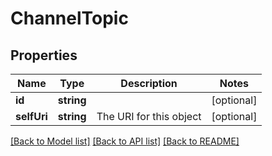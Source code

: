 # ChannelTopic

## Properties
Name | Type | Description | Notes
------------ | ------------- | ------------- | -------------
**id** | **string** |  | [optional] 
**selfUri** | **string** | The URI for this object | [optional] 

[[Back to Model list]](../README.md#documentation-for-models) [[Back to API list]](../README.md#documentation-for-api-endpoints) [[Back to README]](../README.md)


